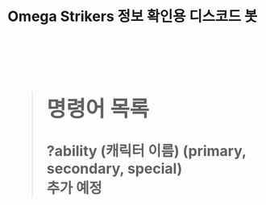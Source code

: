 <h1>Omega Strikers 정보 확인용 디스코드 봇 <h1/><br/>

> ## 명령어 목록
> ?ability (캐릭터 이름) (primary, secondary, special)<br/>
> 추가 예정<br/>

